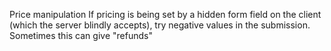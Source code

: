 Price manipulation
  If pricing is being set by a hidden form field on the client (which the server blindly accepts), try negative values in the submission.
    Sometimes this can give "refunds"